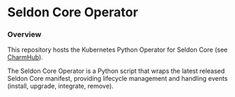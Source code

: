 Seldon Core Operator
====================

### Overview
This repository hosts the Kubernetes Python Operator for Seldon Core
(see [CharmHub](https://charmhub.io/?q=seldon-core)).

The Seldon Core Operator is a Python script that wraps the latest released Seldon Core manifest,
providing lifecycle management and handling events (install, upgrade, integrate, remove).
